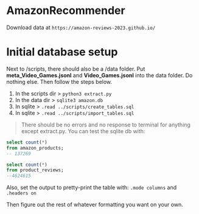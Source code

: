 # AmazonRecommender

Download data at `https://amazon-reviews-2023.github.io/`

# Initial database setup

Next to /scripts, there should also be a /data folder. Put __meta_Video_Games.jsonl__ and __Video_Games.jsonl__ into the data folder. Do nothing else. Then follow the steps below.

1. In the scripts dir > ``python3 extract.py``
2. In the data dir > ``sqlite3 amazon.db``
3. In sqlite > ``.read ../scripts/create_tables.sql``
4. In sqlite > ``.read ../scripts/import_tables.sql``

> There should be no errors and no response to terminal for anything except extract.py. 
You can test the sqlite db with:

```sql
select count(*) 
from amazon_products;
-- 137269
```

```sql
select count(*) 
from product_reviews;
--4624615
```

Also, set the output to pretty-print the table with:
``.mode columns`` and ``.headers on``

Then figure out the rest of whatever formatting you want on your own.
